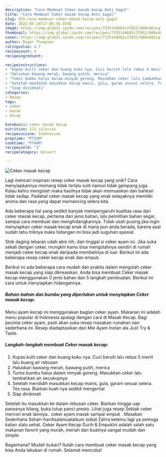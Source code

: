 ```yaml
---
description: "Cara Membuat Ceker masak kecap Anti Gagal"
title: "Cara Membuat Ceker masak kecap Anti Gagal"
slug: 825-cara-membuat-ceker-masak-kecap-anti-gagal
date: 2021-05-24T17:05:56.070Z
image: https://img-global.cpcdn.com/recipes/7335144683c2f852/680x482cq70/ceker-masak-kecap-foto-resep-utama.jpg
thumbnail: https://img-global.cpcdn.com/recipes/7335144683c2f852/680x482cq70/ceker-masak-kecap-foto-resep-utama.jpg
cover: https://img-global.cpcdn.com/recipes/7335144683c2f852/680x482cq70/ceker-masak-kecap-foto-resep-utama.jpg
author: Roger Thompson
ratingvalue: 4.7
reviewcount: 4
recipeingredient:

recipeinstructions:
- "Kupas kulit ceker dan buang kuku nya. Cuci bersih lalu rebus 5 menit lalu buang air rebusan"
- "Haluskan bawang merah, bawang putih, merica"
- "Tumis bumbu halus dalam minyak goreng. Masukkan ceker lalu tambahkan air secukupnya"
- "Setelah mendidih masukkan kecap manis, gula, garam sesuai selera. Tes rasa. Biarkan kuah nya sedikit mengental"
- "Siap dinikmati"
categories:
- Resep
tags:
- ceker
- masak
- kecap

katakunci: ceker masak kecap 
nutrition: 171 calories
recipecuisine: Indonesian
preptime: "PT15M"
cooktime: "PT40M"
recipeyield: "1"
recipecategory: Dessert

---
```



![Ceker masak kecap](https://img-global.cpcdn.com/recipes/7335144683c2f852/680x482cq70/ceker-masak-kecap-foto-resep-utama.jpg)

Lagi mencari inspirasi resep ceker masak kecap yang unik? Cara menyiapkannya memang tidak terlalu sulit namun tidak gampang juga. Kalau keliru mengolah maka hasilnya tidak akan memuaskan dan bahkan tidak sedap. Padahal ceker masak kecap yang enak selayaknya memiliki aroma dan rasa yang dapat memancing selera kita.

Ada beberapa hal yang sedikit banyak mempengaruhi kualitas rasa dari ceker masak kecap, pertama dari jenis bahan, lalu pemilihan bahan segar, sampai cara membuat dan menghidangkannya. Tidak usah pusing jika ingin menyiapkan ceker masak kecap enak di mana pun anda berada, karena asal sudah tahu triknya maka hidangan ini bisa jadi suguhan spesial.

Stok daging lebaran udah abis nih, dan tinggal si ceker ayam ini. Jika suka sekali dengan ceker, mungkin kamu bisa mengolahnya sendiri di rumah menjadi ceker kecap enak daripada membelinya di luar. Berikut ini ada beberapa resep ceker kecap enak dan empuk.


Berikut ini ada beberapa cara mudah dan praktis dalam mengolah ceker masak kecap yang siap dikreasikan. Anda bisa membuat Ceker masak kecap menggunakan 0 jenis bahan dan 5 langkah pembuatan. Berikut ini cara untuk menyiapkan hidangannya.

<!--inarticleads1-->

##### Bahan-bahan dan bumbu yang diperlukan untuk menyiapkan Ceker masak kecap:



Menu ayam kecap ini menggunakan bagian ceker ayam. Makanan ini adalah menu popular di Indonesia apalagi dengan cara di Masak Kecap. Bagi pecinta ceker ayam, pasti akan suka resep masakan rumahan nan sederhana ini. Resep diadaptasikan dari Mie Ayam Instan ala Just Try &amp; Taste. 

<!--inarticleads2-->

##### Langkah-langkah membuat Ceker masak kecap:

1. Kupas kulit ceker dan buang kuku nya. Cuci bersih lalu rebus 5 menit lalu buang air rebusan
1. Haluskan bawang merah, bawang putih, merica
1. Tumis bumbu halus dalam minyak goreng. Masukkan ceker lalu tambahkan air secukupnya
1. Setelah mendidih masukkan kecap manis, gula, garam sesuai selera. Tes rasa. Biarkan kuah nya sedikit mengental
1. Siap dinikmati


Setelah itu masukkan ke dalam rebusan ceker. Biarkan hingga uap panasnya hilang, buka tutup panci presto. Lihat juga resep Seblak ceker mercon enak lainnya.. ceker ayam.masak sampai empuk . Masakan Sederhana Sehari-hariAsalamualaikum sobat Zahra.ketemu lagi ya.semoga kalian slalu sehat. Ceker Ayam Kecap Gurih &amp; EmpukIni adalah salah satu makanan favorit yang murah, meriah dan buatnya sangat mudah dan simple. 

Bagaimana? Mudah bukan? Itulah cara membuat ceker masak kecap yang bisa Anda lakukan di rumah. Selamat mencoba!

